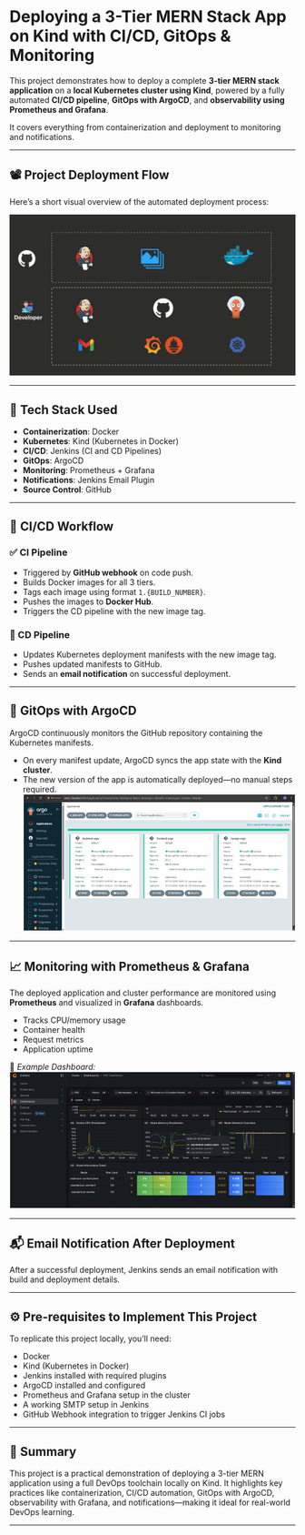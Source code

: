 # Deploying a 3-Tier MERN Stack App on Kind with CI/CD, GitOps & Monitoring

This project demonstrates how to deploy a complete **3-tier MERN stack application** on a **local Kubernetes cluster using Kind**, powered by a fully automated **CI/CD pipeline**, **GitOps with ArgoCD**, and **observability using Prometheus and Grafana**.

It covers everything from containerization and deployment to monitoring and notifications.

---

## 📽️ Project Deployment Flow

Here’s a short visual overview of the automated deployment process:

![Deployment Flow](./assets/deployment-demo.gif)


---

## 🧰 Tech Stack Used

- **Containerization**: Docker
- **Kubernetes**: Kind (Kubernetes in Docker)
- **CI/CD**: Jenkins (CI and CD Pipelines)
- **GitOps**: ArgoCD
- **Monitoring**: Prometheus + Grafana
- **Notifications**: Jenkins Email Plugin
- **Source Control**: GitHub

---

## 🔄 CI/CD Workflow

### ✅ CI Pipeline

- Triggered by **GitHub webhook** on code push.
- Builds Docker images for all 3 tiers.
- Tags each image using format `1.{BUILD_NUMBER}`.
- Pushes the images to **Docker Hub**.
- Triggers the CD pipeline with the new image tag.

### 🚀 CD Pipeline

- Updates Kubernetes deployment manifests with the new image tag.
- Pushes updated manifests to GitHub.
- Sends an **email notification** on successful deployment.

---

## 🚢 GitOps with ArgoCD

ArgoCD continuously monitors the GitHub repository containing the Kubernetes manifests.

- On every manifest update, ArgoCD syncs the app state with the **Kind cluster**.
- The new version of the app is automatically deployed—no manual steps required.
![Argo Applications](./assets/argo-applications.png)
---

## 📈 Monitoring with Prometheus & Grafana

The deployed application and cluster performance are monitored using **Prometheus** and visualized in **Grafana** dashboards.

- Tracks CPU/memory usage
- Container health
- Request metrics
- Application uptime

📸 *Example Dashboard:*  
![Grafana Dashboard](./assets/grafana-dashboard.png)

---

## 📬 Email Notification After Deployment

After a successful deployment, Jenkins sends an email notification with build and deployment details.

---

## ⚙️ Pre-requisites to Implement This Project

To replicate this project locally, you’ll need:

- Docker
- Kind (Kubernetes in Docker)
- Jenkins installed with required plugins
- ArgoCD installed and configured
- Prometheus and Grafana setup in the cluster
- A working SMTP setup in Jenkins
- GitHub Webhook integration to trigger Jenkins CI jobs

---

## 📌 Summary

This project is a practical demonstration of deploying a 3-tier MERN application using a full DevOps toolchain locally on Kind. It highlights key practices like containerization, CI/CD automation, GitOps with ArgoCD, observability with Grafana, and notifications—making it ideal for real-world DevOps learning.

---


